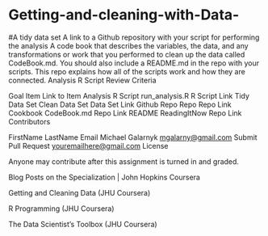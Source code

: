 # Getting-and-cleaning-with-Data-
#A tidy data set
A link to a Github repository with your script for performing the analysis
A code book that describes the variables, the data, and any transformations or work that you performed to clean up the data called CodeBook.md. You should also include a README.md in the repo with your scripts. This repo explains how all of the scripts work and how they are connected.
Analysis R Script
Review Criteria

Goal	Item	Link to Item
Analysis R Script	run_analysis.R	R Script Link
Tidy Data Set	Clean Data Set	Data Set Link
Github Repo	Repo	Repo Link
Cookbook	CodeBook.md	Repo Link
README	ReadingItNow	Repo Link
Contributors

FirstName	LastName	Email
Michael	Galarnyk	mgalarny@gmail.com
Submit	Pull Request	youremailhere@gmail.com
License

Anyone may contribute after this assignment is turned in and graded.

Blog Posts on the Specialization | John Hopkins Coursera

Getting and Cleaning Data (JHU Coursera)

R Programming (JHU Coursera)

The Data Scientist’s Toolbox (JHU Coursera)
